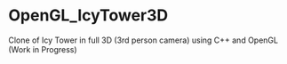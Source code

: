 # OpenGL_IcyTower3D
Clone of Icy Tower in full 3D (3rd person camera) using C++ and OpenGL (Work in Progress)
